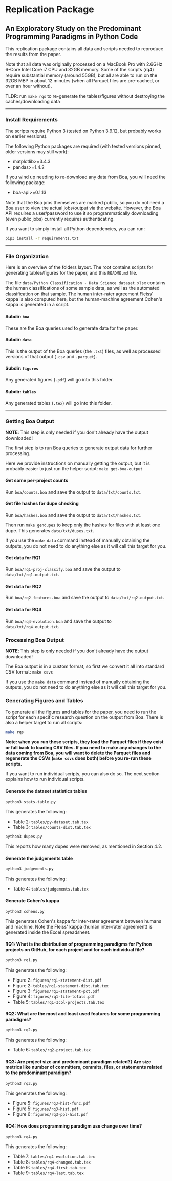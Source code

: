 # Replication Package
## An Exploratory Study on the Predominant Programming Paradigms in Python Code

This replication package contains all data and scripts needed to reproduce the results from the paper.

Note that all data was originally processed on a MacBook Pro with 2.6GHz 6-Core Intel Core i7 CPU and 32GB memory.  Some of the scripts (rq4) require substantial memory (around 55GB), but all are able to run on the 32GB MBP in about 12 minutes (when all Parquet files are pre-cached, or over an hour without).

TLDR: run `make rqs` to re-generate the tables/figures without destroying the caches/downloading data

------------------------------------------------------

### Install Requirements

The scripts require Python 3 (tested on Python 3.9.12, but probably works on earlier versions).

The following Python packages are required (with tested versions pinned, older versions may still work):

- matplotlib>=3.4.3
- pandas>=1.4.2

If you wind up needing to re-download any data from Boa, you will need the following package:

- boa-api>=0.1.13

Note that the Boa jobs themselves are marked public, so you do not need a Boa user to view the actual jobs/output via the website.  However, the Boa API requires a user/password to use it so programmatically downloading (even public jobs) currently requires authenticating.

If you want to simply install all Python dependencies, you can run:

```sh
pip3 install -r requirements.txt
```

------------------------------------------------------

### File Organization

Here is an overview of the folders layout.  The root contains scripts for generating tables/figures for the paper, and this `README.md` file.

The file `data/Python Classification - Data Science dataset.xlsx` contains the human classifications of some sample data, as well as the automated classification on that sample. The human inter-rater agreement Fleiss' kappa is also computed here, but the human-machine agreement Cohen's kappa is generated in a script.

#### Subdir: `boa`
These are the Boa queries used to generate data for the paper.

#### Subdir: `data`
This is the output of the Boa queries (the `.txt`) files, as well as processed versions of that output (`.csv` and `.parquet`).

#### Subdir: `figures`
Any generated figures (`.pdf`) will go into this folder.

#### Subdir: `tables`
Any generated tables (`.tex`) will go into this folder.

------------------------------------------------------

### Getting Boa Output

**NOTE**: This step is only needed if you don't already have the output downloaded!

The first step is to run Boa queries to generate output data for further processing.

Here we provide instructions on manually getting the output, but it is probably easier to just run the helper script: `make get-boa-output`

#### Get some per-project counts
Run `boa/counts.boa` and save the output to `data/txt/counts.txt`.

#### Get file hashes for dupe checking
Run `boa/hashes.boa` and save the output to `data/txt/hashes.txt`.

Then run `make gendupes` to keep only the hashes for files with at least one dupe.  This generates `data/txt/dupes.txt`.

If you use the `make data` command instead of manually obtaining the outputs, you do not need to do anything else as it will call this target for you.

#### Get data for RQ1
Run `boa/rq1-proj-classify.boa` and save the output to `data/txt/rq1.output.txt`.

#### Get data for RQ2
Run `boa/rq2-features.boa` and save the output to `data/txt/rq2.output.txt`.

#### Get data for RQ4
Run `boa/rq4-evolution.boa` and save the output to `data/txt/rq4.output.txt`.

### Processing Boa Output

**NOTE**: This step is only needed if you don't already have the output downloaded!

The Boa output is in a custom format, so first we convert it all into standard CSV format: `make csvs`

If you use the `make data` command instead of manually obtaining the outputs, you do not need to do anything else as it will call this target for you.

### Generating Figures and Tables

To generate all the figures and tables for the paper, you need to run the script for each specific research question on the output from Boa.  There is also a helper target to run all scripts:

```sh
make rqs
```

**Note: when you run these scripts, they load the Parquet files if they exist or fall back to loading CSV files. If you need to make any changes to the data coming from Boa, you will want to delete the Parquet files and regenerate the CSVs (`make csvs` does both) before you re-run these scripts.**

If you want to run individual scripts, you can also do so.  The next section explains how to run individual scripts.

#### Generate the dataset statistics tables

```sh
python3 stats-table.py
```

This generates the following:

- Table 2: `tables/py-dataset.tab.tex`
- Table 3: `tables/counts-dist.tab.tex`

```sh
python3 dupes.py
```

This reports how many dupes were removed, as mentioned in Section 4.2.

#### Generate the judgements table

```sh
python3 judgements.py
```

This generates the following:

- Table 4: `tables/judgements.tab.tex`

#### Generate Cohen's kappa

```sh
python3 cohens.py
```

This generates Cohen's kappa for inter-rater agreement between humans and machine.  Note the Fleiss' kappa (human inter-rater agreement) is generated inside the Excel spreadsheet.

#### RQ1: What is the distribution of programming paradigms for Python projects on GitHub, for each project and for each individual file?

```sh
python3 rq1.py
```

This generates the following:

- Figure 2: `figures/rq1-statement-dist.pdf`
- Figure 2: `tables/rq1-statement-dist.tab.tex`
- Figure 3: `figures/rq1-statement-pct.pdf`
- Figure 4: `figures/rq1-file-totals.pdf`
- Table 5: `tables/rq1-3col-projects.tab.tex`

#### RQ2: What are the most and least used features for some programming paradigms?

```sh
python3 rq2.py
```

This generates the following:

- Table 6: `tables/rq2-project.tab.tex`

#### RQ3: Are project size and predominant paradigm related?} Are size metrics like number of committers, commits, files, or statements related to the predominant paradigm?

```sh
python3 rq3.py
```

This generates the following:

- Figure 5: `figures/rq3-hist-func.pdf`
- Figure 5: `figures/rq3-hist.pdf`
- Figure 6: `figures/rq3-ppl-hist.pdf`

#### RQ4: How does programming paradigm use change over time?

```sh
python3 rq4.py
```

This generates the following:

- Table 7: `tables/rq4-evolution.tab.tex`
- Table 8: `tables/rq4-changed.tab.tex`
- Table 9: `tables/rq4-first.tab.tex`
- Table 9: `tables/rq4-last.tab.tex`
